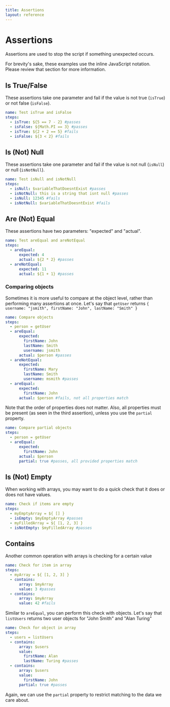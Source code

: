 ```yaml
---
title: Assertions
layout: reference
---
```

# Assertions

Assertions are used to stop the script if something unexpected occurs.

For brevity's sake, these examples use the inline JavaScript notation. Please review that 
section for more information.  

## Is True/False

These assertions take one parameter and fail if the value is not true (`isTrue`)
or not false (`isFalse`).

```yaml
name: Test isTrue and isFalse
steps:
  - isTrue: ${5 == 7 - 2} #passes
  - isFalse: ${Math.PI == 3} #passes
  - isTrue: ${2 + 2 == 5} #fails
  - isFalse: ${3 < 2} #fails
```

## Is (Not) Null

These assertions take one parameter and fail if the value is not null (`isNull`)
or null (`isNotNull`).

```yaml
name: Test isNull and isNotNull
steps:
  - isNull: $variableThatDoesntExist #passes
  - isNotNull: this is a string that isnt null #passes
  - isNull: 12345 #fails
  - isNotNull: $variableThatDoesntExist #fails
```

## Are (Not) Equal

These assertions have two parameters: "expected" and "actual".

```yaml
name: Test areEqual and areNotEqual
steps:
  - areEqual:
      expected: 4
      actual: ${2 * 2} #passes
  - areNotEqual:
      expected: 11
      actual: ${1 + 1} #passes      
```

### Comparing objects

Sometimes it is more useful to compare at the object level, rather than performing
many assertions at once. Let's say that `getUser` returns 
`{ username: "jsmith", firstName: "John", lastName: "Smith" }` 

```yaml
name: Compare objects
steps:
  - person = getUser
  - areEqual:
      expected:
        firstName: John
        lastName: Smith
        username: jsmith
      actual: $person #passes
  - areNotEqual:
      expected:
        firstName: Mary
        lastName: Smith
        username: msmith #passes
  - areEqual:
      expected:
        firstName: John
      actual: $person #fails, not all properties match
```

Note that the order of properties does not matter. Also, all properties
must be present (as seen in the third assertion), unless you use the `partial`
property.

```yaml
name: Compare partial objects
steps:
  - person = getUser
  - areEqual:
      expected:
        firstName: John
      actual: $person
      partial: true #passes, all provided properties match
```

## Is (Not) Empty

When working with arrays, you may want to do a quick check that it does or
does not have values.

```yaml
name: Check if items are empty
steps:
  - myEmptyArray = ${ [] }
  - isEmpty: $myEmptyArray #passes
  - myFilledArray = ${ [1, 2, 3] }
  - isNotEmpty: $myFilledArray #passes
```

## Contains

Another common operation with arrays is checking for a certain value

```yaml
name: Check for item in array
steps:
  - myArray = ${ [1, 2, 3] }
  - contains:
      array: $myArray
      value: 3 #passes
  - contains:
      array: $myArray
      value: 42 #fails
```

Similar to `areEqual`, you can perform this check with objects. Let's say that `listUsers`
returns two user objects for "John Smith" and "Alan Turing"

```yaml
name: Check for object in array
steps:
  - users = listUsers
  - contains:
      array: $users
      value:
        firstName: Alan
        lastName: Turing #passes
  - contains:
      array: $users
      value:
        firstName: John
      partial: true #passes
```

Again, we can use the `partial` property to restrict matching to the data we
care about.